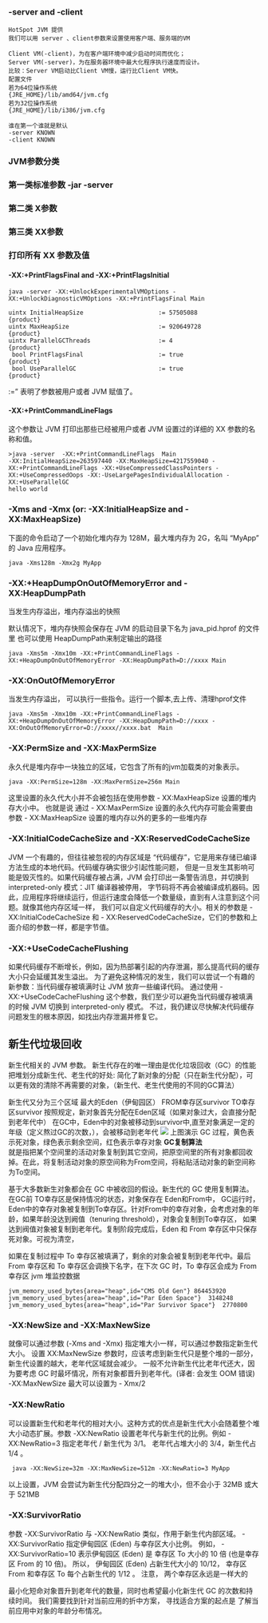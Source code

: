 ### -server and -client
```text
HotSpot JVM 提供
我们可以用 server 、client参数来设置使用客户端、服务端的VM 

Client VM(-client)，为在客户端环境中减少启动时间而优化；
Server VM(-server)，为在服务器环境中最大化程序执行速度而设计。
比较：Server VM启动比Client VM慢，运行比Client VM快。
配置文件
若为64位操作系统
{JRE_HOME}/lib/amd64/jvm.cfg
若为32位操作系统
{JRE_HOME}/lib/i386/jvm.cfg

谁在第一个谁就是默认
-server KNOWN
-client KNOWN
```
### JVM参数分类
### 第一类标准参数 -jar -server 
### 第二类 X参数
### 第三类 XX参数

### 打印所有 XX 参数及值
#### -XX:+PrintFlagsFinal and -XX:+PrintFlagsInitial
```shell
java -server -XX:+UnlockExperimentalVMOptions -XX:+UnlockDiagnosticVMOptions -XX:+PrintFlagsFinal Main
```
```text
uintx InitialHeapSize                     := 57505088         {product}
uintx MaxHeapSize                         := 920649728        {product}
uintx ParallelGCThreads                   := 4                {product}
 bool PrintFlagsFinal                     := true             {product}
 bool UseParallelGC                       := true             {product}
```
:=” 表明了参数被用户或者 JVM 赋值了。

#### -XX:+PrintCommandLineFlags
这个参数让 JVM 打印出那些已经被用户或者 JVM 设置过的详细的 XX 参数的名称和值。
```text
>java -server  -XX:+PrintCommandLineFlags  Main
-XX:InitialHeapSize=263597440 -XX:MaxHeapSize=4217559040 -XX:+PrintCommandLineFlags -XX:+UseCompressedClassPointers -XX:+UseCompressedOops -XX:-UseLargePagesIndividualAllocation -XX:+UseParallelGC
hello world

```

### -Xms and -Xmx (or: -XX:InitialHeapSize and -XX:MaxHeapSize)

下面的命令启动了一个初始化堆内存为 128M，最大堆内存为 2G，名叫 “MyApp” 的 Java 应用程序。
```shell
java -Xms128m -Xmx2g MyApp
```

### -XX:+HeapDumpOnOutOfMemoryError and -XX:HeapDumpPath
当发生内存溢出，堆内存溢出的快照

默认情况下，堆内存快照会保存在 JVM 的启动目录下名为 java_pid.hprof 的文件里
也可以使用 HeapDumpPath来制定输出的路径

```shell
java -Xms5m -Xmx10m -XX:+PrintCommandLineFlags -XX:+HeapDumpOnOutOfMemoryError -XX:HeapDumpPath=D://xxxx Main
```
### -XX:OnOutOfMemoryError
当发生内存溢出， 可以执行一些指令。运行一个脚本,去上传、清理hprof文件
```shell
java -Xms5m -Xmx10m -XX:+PrintCommandLineFlags -XX:+HeapDumpOnOutOfMemoryError -XX:HeapDumpPath=D://xxxx -XX:OnOutOfMemoryError=D://xxxx//xxxx.bat  Main
```
### -XX:PermSize and -XX:MaxPermSize
永久代是堆内存中一块独立的区域，它包含了所有的jvm加载类的对象表示。
```shell
java -XX:PermSize=128m -XX:MaxPermSize=256m Main
```
这里设置的永久代大小并不会被包括在使用参数 - XX:MaxHeapSize 设置的堆内存大小中。
也就是说 通过 - XX:MaxPermSize 设置的永久代内存可能会需要由参数 - XX:MaxHeapSize 设置的堆内存以外的更多的一些堆内存

### -XX:InitialCodeCacheSize and -XX:ReservedCodeCacheSize
JVM 一个有趣的，但往往被忽视的内存区域是 “代码缓存”，它是用来存储已编译方法生成的本地代码。代码缓存确实很少引起性能问题，
但是一旦发生其影响可能是毁灭性的。如果代码缓存被占满，JVM 会打印出一条警告消息，并切换到 interpreted-only 模式：JIT 编译器被停用，
字节码将不再会被编译成机器码。因此，应用程序将继续运行，但运行速度会降低一个数量级，直到有人注意到这个问题。就像其他内存区域一样，
我们可以自定义代码缓存的大小。相关的参数是 - XX:InitialCodeCacheSize 和 - XX:ReservedCodeCacheSize，它们的参数和上面介绍的参数一样，都是字节值。

### -XX:+UseCodeCacheFlushing
如果代码缓存不断增长，例如，因为热部署引起的内存泄漏，那么提高代码的缓存大小只会延缓其发生溢出。
为了避免这种情况的发生，我们可以尝试一个有趣的新参数：当代码缓存被填满时让 JVM 放弃一些编译代码。
通过使用 - XX:+UseCodeCacheFlushing 这个参数，我们至少可以避免当代码缓存被填满的时候 JVM 切换到 interpreted-only 模式。
不过，我仍建议尽快解决代码缓存问题发生的根本原因，如找出内存泄漏并修复它。

## 新生代垃圾回收
新生代相关的 JVM 参数。
新生代存在的唯一理由是优化垃圾回收（GC）的性能
把堆划分成新生代、老生代的好处:
简化了新对象的分配（只在新生代分配），可以更有效的清除不再需要的对象，（新生代、老生代使用的不同的GC算法）

新生代又分为三个区域
最大的Eden（伊甸园区）
FROM幸存区survivor
TO幸存区survivor
按照规定，新对象首先分配在Eden区域（如果对象过大，会直接分配到老年代中）
在GC中，Eden中的对象被移动到survivor中,直至对象满足一定的年级（定义熬过GC的次数，），会被移动到老年代
![](https://wiki.jikexueyuan.com/project/jvm-parameter/images/1.png)
上图演示 GC 过程，黄色表示死对象，绿色表示剩余空间，红色表示幸存对象
**GC复制算法**  
就是指把某个空间里的活动对象复制到其它空间，把原空间里的所有对象都回收掉。在此，将复制活动对象的原空间称为From空间，将粘贴活动对象的新空间称为To空间。

基于大多数新生对象都会在 GC 中被收回的假设。新生代的 GC 使用复制算法。
在GC前 TO幸存区是保持情况的状态，对象保存在 Eden和From中，
GC运行时，Eden中的幸存对象被复制到To幸存区。针对From中的幸存对象，会考虑对象的年龄，如果年龄没达到阙值（tenuring threshold），对象会复制到To幸存区，
如果达到阀值对象被复制到老年代。复制阶段完成后，Eden 和 From 幸存区中只保存死对象。可视为清空，

如果在复制过程中 To 幸存区被填满了，剩余的对象会被复制到老年代中。最后 From 幸存区和 To 幸存区会调换下名字，在下次 GC 时，To 幸存区会成为 From 幸存区
jvm 堆监控数据
```
jvm_memory_used_bytes{area="heap",id="CMS Old Gen"}	864453920
jvm_memory_used_bytes{area="heap",id="Par Eden Space"}	3148248
jvm_memory_used_bytes{area="heap",id="Par Survivor Space"}	2770800

```

### -XX:NewSize and -XX:MaxNewSize
就像可以通过参数 (-Xms and -Xmx) 指定堆大小一样，可以通过参数指定新生代大小。
设置 XX:MaxNewSize 参数时，应该考虑到新生代只是整个堆的一部分，新生代设置的越大，老年代区域就会减少。
一般不允许新生代比老年代还大，因为要考虑 GC 时最坏情况，所有对象都晋升到老年代。(译者: 会发生 OOM 错误) -XX:MaxNewSize 最大可以设置为 - Xmx/2

### -XX:NewRatio
可以设置新生代和老年代的相对大小。这种方式的优点是新生代大小会随着整个堆大小动态扩展。参数 -XX:NewRatio 设置老年代与新生代的比例。例如 -XX:NewRatio=3 指定老年代 / 新生代为 3/1。 老年代占堆大小的 3/4，新生代占 1/4 。

```shell
 java -XX:NewSize=32m -XX:MaxNewSize=512m -XX:NewRatio=3 MyApp
```
以上设置，JVM 会尝试为新生代分配四分之一的堆大小，但不会小于 32MB 或大于 521MB

### -XX:SurvivorRatio
参数 -XX:SurvivorRatio 与 -XX:NewRatio 类似，作用于新生代内部区域。
-XX:SurvivorRatio 指定伊甸园区 (Eden) 与幸存区大小比例。 
例如， -XX:SurvivorRatio=10 表示伊甸园区 (Eden) 是 幸存区 To 大小的 10 倍 (也是幸存区 From 的 10 倍)。 
所以， 伊甸园区 (Eden) 占新生代大小的 10/12， 幸存区 From 和幸存区 To 每个占新生代的 1/12 。 注意， 两个幸存区永远是一样大的

最小化短命对象晋升到老年代的数量，同时也希望最小化新生代 GC 的次数和持续时间。 我们需要找到针对当前应用的折中方案， 寻找适合方案的起点是 了解当前应用中对象的年龄分布情况。
